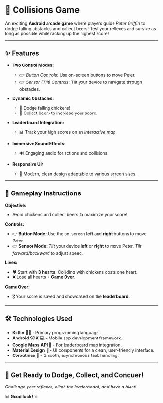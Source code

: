 # 💪 Collisions Game

An exciting **Android arcade game** where players guide *Peter Griffin* to dodge falling obstacles and collect beers! Test your reflexes and survive as long as possible while racking up the highest score!

---

## ✨ **Features**

- **Two Control Modes:**
    - 👉 *Button Controls*: Use on-screen buttons to move Peter.
    - 👉 *Sensor (Tilt) Controls*: Tilt your device to navigate through obstacles.

- **Dynamic Obstacles:**
    - 🐓 Dodge falling chickens!
    - 🍺 Collect beers to increase your score.

- **Leaderboard Integration:**
    - 📊 Track your high scores on an *interactive map*.

- **Immersive Sound Effects:**
    - 🔊 Engaging audio for actions and collisions.

- **Responsive UI:**
    - 📝 Modern, clean design adaptable to various screen sizes.

---

## 👤 **Gameplay Instructions**

**Objective:**
- Avoid chickens and collect beers to maximize your score!

**Controls:**
- 👉 **Button Mode:** Use the on-screen **left** and **right** buttons to move Peter.
- 👉 **Sensor Mode:** *Tilt* your device **left** or **right** to move Peter. *Tilt forward/backward* to adjust speed.

**Lives:**
- ❤️ Start with **3 hearts**. Colliding with chickens costs one heart.
- ❌ Lose all hearts = **Game Over**.

**Game Over:**
- 🎖️ Your score is saved and showcased on the **leaderboard**.

---

## 🛠️ **Technologies Used**

- **Kotlin** 👨‍💻 - Primary programming language.
- **Android SDK** 💻 - Mobile app development framework.
- **Google Maps API** 📏 - For leaderboard map integration.
- **Material Design** 📝 - UI components for a clean, user-friendly interface.
- **Coroutines** 🔄 - Smooth, asynchronous task handling.

---

## 💪 **Get Ready to Dodge, Collect, and Conquer!**

*Challenge your reflexes, climb the leaderboard, and have a blast!*

📊 **Good luck!** 📊